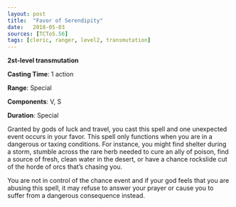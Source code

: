 ```yaml
---
layout: post
title:  "Favor of Serendipity"
date:   2018-05-03
sources: [TCToS.56]
tags: [cleric, ranger, level2, transmutation]
---
```


**2st-level transmutation**

**Casting Time**: 1 action

**Range**: Special

**Components**: V, S

**Duration**: Special

Granted by gods of luck and travel, you cast this spell and one unexpected event occurs in your favor. This spell only functions when you are in a dangerous or taxing conditions. For instance, you might find shelter during a storm, stumble across the rare herb needed to cure an ally of poison, find a source of fresh, clean water in the desert, or have a chance rockslide cut of the horde of orcs that’s chasing you.

You are not in control of the chance event and if your god feels that you are abusing this spell, it may refuse to answer your prayer or cause you to suffer from a dangerous consequence instead.
